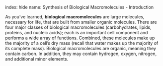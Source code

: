 index: hide
name: Synthesis of Biological Macromolecules - Introduction

As you’ve learned,  **biological macromolecules** are large molecules, necessary for life, that are built from smaller organic molecules. There are four major classes of biological macromolecules (carbohydrates, lipids, proteins, and nucleic acids); each is an important cell component and performs a wide array of functions. Combined, these molecules make up the majority of a cell’s dry mass (recall that water makes up the majority of its complete mass). Biological macromolecules are organic, meaning they contain carbon. In addition, they may contain hydrogen, oxygen, nitrogen, and additional minor elements.
